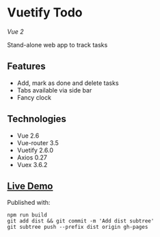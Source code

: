 # Vuetify Todo
*Vue 2*

Stand-alone web app to track tasks

## Features
- Add, mark as done and delete tasks
- Tabs available via side bar
- Fancy clock

## Technologies
- Vue 2.6
- Vue-router 3.5
- Vuetify 2.6.0
- Axios 0.27
- Vuex 3.6.2

## [Live Demo](https://apalevich.github.io/vuetify-todo/)

Published with:
```
npm run build
git add dist && git commit -m 'Add dist subtree'
git subtree push --prefix dist origin gh-pages
```
